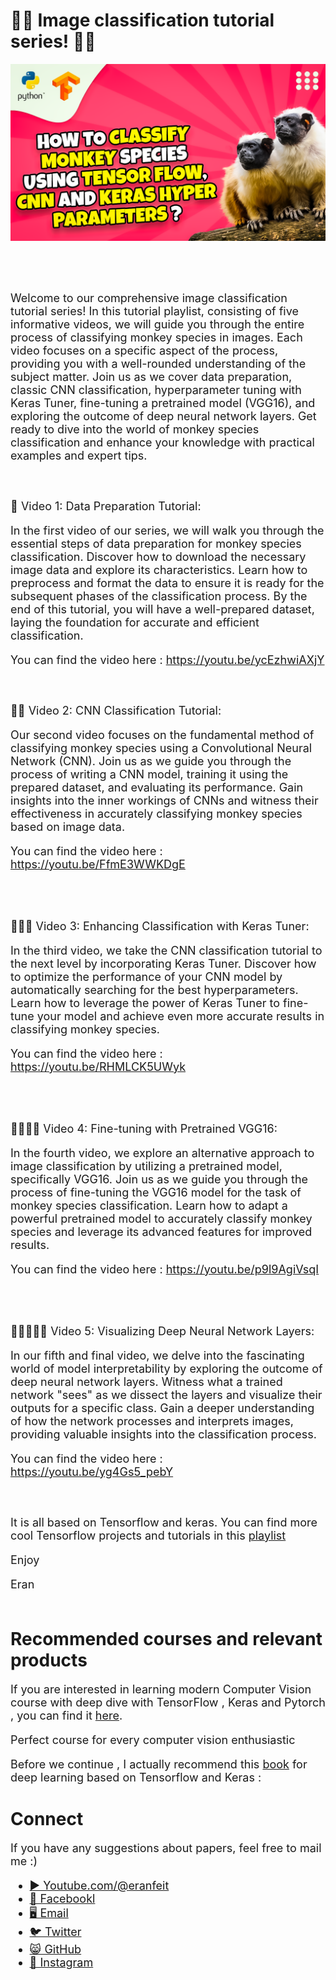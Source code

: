 # 🐒🍌 Image classification tutorial series! 🐒🍌

<p align="center">
  <img width="800" src="How to classify monkey species using Tensor flow_ CNN and Keras Hyper parameters.png" "image">
</p>

##
<br/><br/> 

<font size= "4" >
Welcome to our comprehensive image classification tutorial series! In this tutorial playlist, consisting of five informative videos, we will guide you through the entire process of classifying monkey species in images. 
Each video focuses on a specific aspect of the process, providing you with a well-rounded understanding of the subject matter. 
Join us as we cover data preparation, classic CNN classification, hyperparameter tuning with Keras Tuner, fine-tuning a pretrained model (VGG16), 
and exploring the outcome of deep neural network layers. Get ready to dive into the world of monkey species classification and enhance your knowledge with practical examples and expert tips.

<br/><br/> 
🐒 Video 1: Data Preparation Tutorial:

In the first video of our series, we will walk you through the essential steps of data preparation for monkey species classification. 
Discover how to download the necessary image data and explore its characteristics. 
Learn how to preprocess and format the data to ensure it is ready for the subsequent phases of the classification process. 
By the end of this tutorial, you will have a well-prepared dataset, laying the foundation for accurate and efficient classification.

You can find the video here : https://youtu.be/ycEzhwiAXjY

<br/><br/> 
🐒🐒 Video 2: CNN Classification Tutorial:

Our second video focuses on the fundamental method of classifying monkey species using a Convolutional Neural Network (CNN). 
Join us as we guide you through the process of writing a CNN model, training it using the prepared dataset, and evaluating its performance. 
Gain insights into the inner workings of CNNs and witness their effectiveness in accurately classifying monkey species based on image data.

You can find the video here : https://youtu.be/FfmE3WWKDgE
 
<br/><br/> 
 
🐒🐒🐒 Video 3: Enhancing Classification with Keras Tuner:

In the third video, we take the CNN classification tutorial to the next level by incorporating Keras Tuner. 
Discover how to optimize the performance of your CNN model by automatically searching for the best hyperparameters. 
Learn how to leverage the power of Keras Tuner to fine-tune your model and achieve even more accurate results in classifying monkey species.

You can find the video here : https://youtu.be/RHMLCK5UWyk

<br/><br/> 
 
🐒🐒🐒🐒 Video 4: Fine-tuning with Pretrained VGG16:

In the fourth video, we explore an alternative approach to image classification by utilizing a pretrained model, specifically VGG16. 
Join us as we guide you through the process of fine-tuning the VGG16 model for the task of monkey species classification. 
Learn how to adapt a powerful pretrained model to accurately classify monkey species and leverage its advanced features for improved results.

You can find the video here : https://youtu.be/p9l9AgiVsqI 

<br/><br/> 

🐒🐒🐒🐒🐒 Video 5: Visualizing Deep Neural Network Layers:

In our fifth and final video, we delve into the fascinating world of model interpretability by exploring the outcome of deep neural network layers.
Witness what a trained network "sees" as we dissect the layers and visualize their outputs for a specific class. 
Gain a deeper understanding of how the network processes and interprets images, providing valuable insights into the classification process.

You can find the video here : https://youtu.be/yg4Gs5_pebY

<br/><br/>
It is all based on Tensorflow and keras.
You can find more cool Tensorflow projects and tutorials in this [playlist](https://youtube.com/playlist?list=PLdkryDe59y4Ze9_12JhWu3cs-lOGYwYeD)

Enjoy

Eran
<br/><br/> 

</font>

# Recommended courses and relevant products 
<font size= "4" >

If you are interested in learning modern Computer Vision course with deep dive with TensorFlow , Keras and Pytorch , you can find it [here](http://bit.ly/3HeDy1V).

Perfect course for every computer vision enthusiastic

Before we continue , I actually recommend this [book](https://amzn.to/3STWZ2N) for deep learning based on Tensorflow and Keras : 



</font>

# Connect

<font size= "4" >
If you have any suggestions about papers, feel free to mail me :)

- [▶️ Youtube.com/@eranfeit](youtube.com/@eranfeit?sub_confirmation=1)
- [🐙 Facebookl](https://www.facebook.com/groups/3080601358933585)
- [🖥️ Email](mailto:feitgemel@gmail.com)
- [🐦 Twitter](https://twitter.com/eran_feit )
- [😸 GitHub](https://github.com/feitgemel)
- [📸 Instagram](https://www.instagram.com/eran_feit/)
</font>


